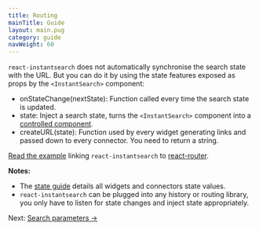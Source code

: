 ```yaml
---
title: Routing
mainTitle: Guide
layout: main.pug
category: guide
navWeight: 60
---
```


`react-instantsearch` does not automatically synchronise the search state with the URL. But you can do it
by using the state features exposed as props by the `<InstantSearch>` component:

* onStateChange(nextState): Function called every time the search state is updated.
* state: Inject a search state, turns the `<InstantSearch>` component into a [controlled component](https://facebook.github.io/react/docs/forms.html#controlled-components).
* createURL(state): Function used by every widget generating links and passed down to every connector. You
need to return a string.

[Read the example](https://github.com/algolia/instantsearch.js/tree/v2/packages/react-instantsearch/examples/react-router) linking `react-instantsearch` to [react-router](https://github.com/ReactTraining/react-router).

**Notes:**
* The [state guide](/guide/State.html) details all widgets and connectors state values.
* `react-instantsearch` can be plugged into any history or routing library, you only have to listen for state
changes and inject state appropriately.

<div class="guide-nav">
Next: <a href="/guide/Search parameters.html">Search parameters →</a>
</div>
